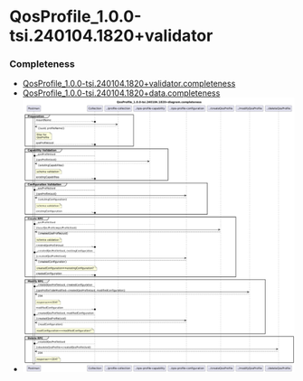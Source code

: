 # QosProfile_1.0.0-tsi.240104.1820+validator  

### Completeness
- [QosProfile_1.0.0-tsi.240104.1820+validator.completeness](./Completeness/QosProfile_1.0.0-tsi.240104.1820+validator.completeness.json)  
- [QosProfile_1.0.0-tsi.240104.1820+data.completeness](./Completeness/QosProfile_1.0.0-tsi.240104.1820+data.completeness.json)  
- ![QosProfile_1.0.0-tsi.240104.1820+diagram.completeness](./Completeness/QosProfile_1.0.0-tsi.240104.1820+diagram.completeness.png)  